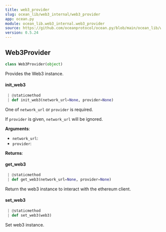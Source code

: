 ```yaml
---
title: web3_provider
slug: ocean_lib/web3_internal/web3_provider
app: ocean.py
module: ocean_lib.web3_internal.web3_provider
source: https://github.com/oceanprotocol/ocean.py/blob/main/ocean_lib/web3_internal/web3_provider.py
version: 0.5.24
---
```

## Web3Provider

```python
class Web3Provider(object)
```

Provides the Web3 instance.

#### init\_web3

```python
 | @staticmethod
 | def init_web3(network_url=None, provider=None)
```

One of `network_url` or `provider` is required.

If `provider` is given, `network_url` will be ignored.

**Arguments**:

- `network_url`: 
- `provider`: 

**Returns**:



#### get\_web3

```python
 | @staticmethod
 | def get_web3(network_url=None, provider=None)
```

Return the web3 instance to interact with the ethereum client.

#### set\_web3

```python
 | @staticmethod
 | def set_web3(web3)
```

Set web3 instance.

